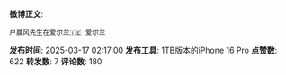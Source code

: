 **微博正文**: 
```
户晨风先生在爱尔兰🇮🇪 爱尔兰
```
**发布时间**: 2025-03-17 02:17:00
**发布工具**: 1TB版本的iPhone 16 Pro
**点赞数**: 622
**转发数**: 7
**评论数**: 180
